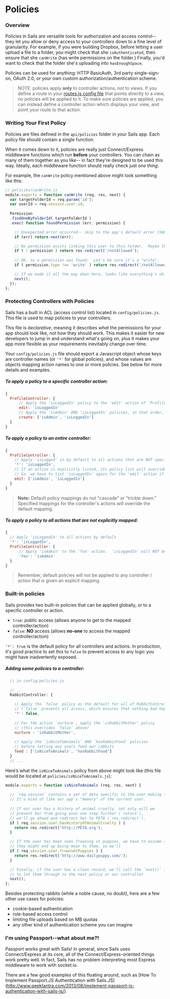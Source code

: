 # Policies
### Overview

Policies in Sails are versatile tools for authorization and access control-- they let you allow or deny access to your controllers down to a fine level of granularity.  For example, if you were building Dropbox, before letting a user upload a file to a folder, you might check that she `isAuthenticated`, then ensure that she `canWrite` (has write permissions on the folder.)  Finally, you'd want to check that the folder she's uploading into `hasEnoughSpace`.

Policies can be used for anything: HTTP BasicAuth, 3rd party single-sign-on, OAuth 2.0, or your own custom authorization/authentication scheme.

> NOTE: policies apply **only** to controller actions, not to views.  If you define a route in your [routes.js config file](http://beta.sailsjs.org/#/documentation/reference/sails.config/sails.config.routes.html) that points directly to a view, no policies will be applied to it.  To make sure policies are applied, you can instead define a controller action which displays your view, and point your route to that action.


### Writing Your First Policy

Policies are files defined in the `api/policies` folder in your Sails app.  Each policy file should contain a single function.

When it comes down to it, policies are really just Connect/Express middleware functions which run **before** your controllers.  You can chain as many of them together as you like-- in fact they're designed to be used this way.  Ideally, each middleware function should really check just *one thing*.

For example, the `canWrite` policy mentioned above might look something like this:

```javascript
// policies/canWrite.js
module.exports = function canWrite (req, res, next) {
  var targetFolderId = req.param('id');
  var userId = req.session.user.id;
  
  Permission
  .findOneByFolderId( targetFolderId )
  .exec( function foundPermission (err, permission) {

    // Unexpected error occurred-- skip to the app's default error (500) handler
    if (err) return next(err);

    // No permission exists linking this user to this folder.  Maybe they got removed from it?  Maybe they never had permission in the first place?  Who cares?
    if ( ! permission ) return res.redirect('/notAllowed');
    
    // OK, so a permission was found.  Let's be sure it's a "write".
    if ( permission.type !== 'write' ) return res.redirect('/notAllowed');

    // If we made it all the way down here, looks like everything's ok, so we'll let the user through
    next();
  });
};
```


### Protecting Controllers with Policies

Sails has a built in ACL (access control list) located in `config/policies.js`.  This file is used to map policies to your controllers.  

This file is  *declarative*, meaning it describes *what* the permissions for your app should look like, not *how* they should work.  This makes it easier for new developers to jump in and understand what's going on, plus it makes your app more flexible as your requirements inevitably change over time.

Your `config/policies.js` file should export a Javascript object whose keys are controller names (or `'*'` for  global policies), and whose values are objects mapping action names to one or more policies.  See below for more details and examples.

##### To apply a policy to a specific controller action:

```js
{
  ProfileController: {
      // Apply the 'isLoggedIn' policy to the 'edit' action of 'ProfileController'
      edit: 'isLoggedIn'
      // Apply the 'isAdmin' AND 'isLoggedIn' policies, in that order, to the 'create' action
      create: ['isAdmin', 'isLoggedIn']
  }
}
```

##### To apply a policy to an entire controller:

```js
{
  ProfileController: {
    // Apply 'isLogged' in by default to all actions that are NOT specified below
    '*': 'isLoggedIn',
    // If an action is explicitly listed, its policy list will override the default list.
    // So, we have to list 'isLoggedIn' again for the 'edit' action if we want it to be applied.
    edit: ['isAdmin', 'isLoggedIn']
  }
}
```

> **Note:** Default policy mappings do not "cascade" or "trickle down."  Specified mappings for the controller's actions will override the default mapping.

##### To apply a policy to all actions that are not explicitly mapped:

```js
{
  // Apply 'isLoggedIn' to all actions by default
  '*': 'isLoggedIn',
  ProfileController: {
      // Apply 'isAdmin' to the 'foo' action.  'isLoggedIn' will NOT be applied!
      'foo': 'isAdmin'
  }
}
```

> Remember, default policies will not be applied to any controller / action that is given an explicit mapping.


### Built-in policies
Sails provides two built-in policies that can be applied globally, or to a specific controller or action.
  + `true`: public access  (allows anyone to get to the mapped controller/action)
  +  `false`: **NO** access (allows **no-one** to access the mapped controller/action)

 `'*': true` is the default policy for all controllers and actions.  In production, it's good practice to set this to `false` to prevent access to any logic you might have inadvertently exposed.

##### Adding some policies to a controller:
```javascript
  // in config/policies.js
  
  // ...
  RabbitController: {

    // Apply the `false` policy as the default for all of RabbitController's actions
    // (`false` prevents all access, which ensures that nothing bad happens to our rabbits)
    '*': false,
  
    // For the action `nurture`, apply the 'isRabbitMother' policy 
    // (this overrides `false` above)
    nurture : 'isRabbitMother',
  
    // Apply the `isNiceToAnimals` AND `hasRabbitFood` policies
    // before letting any users feed our rabbits
    feed : ['isNiceToAnimals', 'hasRabbitFood']
  }
  // ...
```

Here&rsquo;s what the `isNiceToAnimals` policy from above might look like (this file would be located at `policies/isNiceToAnimals.js`):

```javascript
module.exports = function isNiceToAnimals (req, res, next) {
  
  // `req.session` contains a set of data specific to the user making this request.
  // It's kind of like our app's "memory" of the current user.
  
  // If our user has a history of animal cruelty, not only will we 
  // prevent her from going even one step further (`return`), 
  // we'll go ahead and redirect her to PETA (`res.redirect`).
  if ( req.session.user.hasHistoryOfAnimalCruelty ) {
    return res.redirect('http://PETA.org');
  }

  // If the user has been seen frowning at puppies, we have to assume that
  // they might end up being mean to them, so we'll 
  if ( req.session.user.frownsAtPuppies ) {
    return res.redirect('http://www.dailypuppy.com/');
  }

  // Finally, if the user has a clean record, we'll call the `next()` function
  // to let them through to the next policy or our controller
  next();
};
```

Besides protecting rabbits (while a noble cause, no doubt), here are a few other use cases for policies:
+ cookie-based authentication
+ role-based access control
+ limiting file uploads based on MB quotas
+ any other kind of authentication scheme you can imagine


### I'm using Passport--what about me?!

Passport works great with Sails!  In general, since Sails uses Connect/Express at its core, all of the Connect/Express-oriented things work pretty well.  In fact, Sails has no problem interpreting most Express middleware to work with socket.io.

There are a few good examples of this floating around, such as [How To Implement Passport.JS Authentication with Sails.JS] (http://www.geektantra.com/2013/08/implement-passport-js-authentication-with-sails-js/).



<docmeta name="uniqueID" value="Policies766425">
<docmeta name="displayName" value="Policies">

